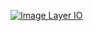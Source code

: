 [![Image Layer IO](https://cdn-images-1.medium.com/max/1600/1*CAS2UKlhVhNT8O_TzD-YpA@2x.png)](./abc/variables.md)
